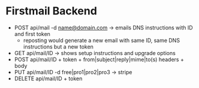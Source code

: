 # Firstmail Backend

- POST api/mail -d name@domain.com -> emails DNS instructions with ID and first token
  - reposting would generate a new email with same ID, same DNS instructions but a new token
- GET api/mail/ID -> shows setup instructions and upgrade options
- POST api/mail/ID + token + from|subject|reply|mime|to(s) headers + body
- PUT api/mail/ID -d free|pro1|pro2|pro3 -> stripe
- DELETE api/mail/ID + token
